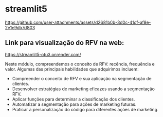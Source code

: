 # streamlit5

https://github.com/user-attachments/assets/d2681b0b-3d0c-41cf-af8e-2e1e9db7d803

## Link para visualização do RFV na web:
https://streamlit5-otu3.onrender.com/

Neste módulo, compreendemos o conceito de RFV: recência, frequência e valor. Algumas das principais habilidades que adquirimos incluem:

- Compreender o conceito de RFV e sua aplicação na segmentação de clientes.
- Desenvolver estratégias de marketing eficazes usando a segmentação RFV.
- Aplicar funções para determinar a classificação dos clientes.
- Automatizar a segmentação para ações de marketing futuras.
- Praticar a personalização do código para diferentes ações de marketing.


